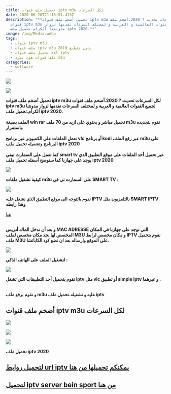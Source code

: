 ```yaml
---
title: تحميل ملف قنوات iptv m3u لكل السرعات
date: 2020-06-20T21:18:51.413Z
description: "**تحميل أضخم ملف قنوات iptv m3u لكل السرعات تحديث ? 2020.أضخم ملف
  قنوات iptv m3u لجميع القنوات العالمية و العربية و لمختلف السرعات نقدمها لزوار
  مدونتنا الكرام.تحميل ملف iptv 2020.**"
image: /img/Media.webp
tags:
  - قنوات iptv m3u
  - ملف قنوات iptv m3u 2019 بدون تقطيع
  - تحميل ملف قنوات xxl iptv
  - ملف قنوات هوت بيرد m3u
categories:
  - software
---
```

<!--StartFragment-->

![](https://1.bp.blogspot.com/-cBMlSR74K-U/W_Fh07Of8WI/AAAAAAAAAec/2oe2KXJsp5ke9u3Xgm6udBVGilOzmt3lACLcBGAs/s1600/bein-sport-iptv.webp)

![](https://3.bp.blogspot.com/-GtNDEuBurRM/W9lQXAgn8VI/AAAAAAAAAC4/OpyKkvJFmk83WDo-DFdEzN5AehYh0N07ACPcBGAYYCw/s1600/638680956.gif)

**تحميل أضخم ملف قنوات iptv m3u لكل السرعات تحديث ? 2020.أضخم ملف قنوات iptv m3u لجميع القنوات العالمية و العربية و لمختلف السرعات نقدمها لزوار مدونتنا الكرام.تحميل ملف iptv 2020.**\
**\
الملف بصيغة win rar تحميل مباشر و يحتوي على ازيد من 70 ملف m3u نقوم بتجديده باستمرار.**\
**\
تعمل الملفات على الكمبيوتر عبر برنامج vlc أو برنامج kodi عبر رفع الملف m3u على البرنامج وتشغيله تحميل ملف iptv 2020**\
**\
كما تعمل على السمارت تيفي smart tv عبر تحميل أحد الملفات على موقع التطبيق الدي يوجد على جهازنا كما سنوضح أسفله تحميل ملف iptv 2020**

[![](https://3.bp.blogspot.com/-GtNDEuBurRM/W9lQXAgn8VI/AAAAAAAAAC4/OpyKkvJFmk83WDo-DFdEzN5AehYh0N07ACPcBGAYYCw/s1600/638680956.gif)](https://cut.moufed.com/full?api=7ff8685e4a39148e3623dac655af890e4e604e66&url=aHR0cHM6Ly8zLmJwLmJsb2dzcG90LmNvbS8tR3ROREV1QnVyUk0vVzlsUVhBZ244VkkvQUFBQUFBQUFBQzQvT3B5S2t2SkZtazgzV0RvLURGZEV6TjVBZWhZaDBOMDdBQ1BjQkdBWVlDdy9zMTYwMC82Mzg2ODA5NTYuZ2lm&type=2)

**كيفية تشغيل ملفات m3u على السمارت تي في SMART TV :**

[![](https://1.bp.blogspot.com/-My0uVUEY_hg/W-SpA0YU7tI/AAAAAAAAAPE/BKwfq1vxuXgNV_MmEQZVQA19GACMBRkMQCPcBGAYYCw/s1600/promo-pattern-top.png)](https://cut.moufed.com/full?api=7ff8685e4a39148e3623dac655af890e4e604e66&url=aHR0cHM6Ly8xLmJwLmJsb2dzcG90LmNvbS8tTXkwdVZVRVlfaGcvVy1TcEEwWVU3dEkvQUFBQUFBQUFBUEUvQkt3ZnExdnh1WGdOVl9NbUVRWlZRQTE5R0FDTUJSa01RQ1BjQkdBWVlDdy9zMTYwMC9wcm9tby1wYXR0ZXJuLXRvcC5wbmc=&type=2)

**نقوم بالتوجه الى موقع التطبيق الذي نشغل عليه IPTV بالتلفزيون مثل SMART IPTV وهذا رابطه**

[هنا](https://cut.moufed.com/full?api=7ff8685e4a39148e3623dac655af890e4e604e66&url=aHR0cHM6Ly9zaXB0di5ldS9teWxpc3Qv&type=2)

**\
و بعد أن ندخل الماك أدريس MAC ADRESSE التي توجد على جهازنا في المكان المخصص لها نجد مكان مخصص لملف M3U و مكان مخصص لرابط IPTV نقوم بتحميل ملف M3U على الموقع وارساله بعد ان نضع كود الكاباتشا.**

[![](https://3.bp.blogspot.com/-GtNDEuBurRM/W9lQXAgn8VI/AAAAAAAAAC4/OpyKkvJFmk83WDo-DFdEzN5AehYh0N07ACPcBGAYYCw/s1600/638680956.gif)](https://cut.moufed.com/full?api=7ff8685e4a39148e3623dac655af890e4e604e66&url=aHR0cHM6Ly8zLmJwLmJsb2dzcG90LmNvbS8tR3ROREV1QnVyUk0vVzlsUVhBZ244VkkvQUFBQUFBQUFBQzQvT3B5S2t2SkZtazgzV0RvLURGZEV6TjVBZWhZaDBOMDdBQ1BjQkdBWVlDdy9zMTYwMC82Mzg2ODA5NTYuZ2lm&type=2)

**لتشغيل الملف على الهاتف الذكي :**

[![](https://1.bp.blogspot.com/-My0uVUEY_hg/W-SpA0YU7tI/AAAAAAAAAPE/BKwfq1vxuXgNV_MmEQZVQA19GACMBRkMQCPcBGAYYCw/s1600/promo-pattern-top.png)](https://cut.moufed.com/full?api=7ff8685e4a39148e3623dac655af890e4e604e66&url=aHR0cHM6Ly8xLmJwLmJsb2dzcG90LmNvbS8tTXkwdVZVRVlfaGcvVy1TcEEwWVU3dEkvQUFBQUFBQUFBUEUvQkt3ZnExdnh1WGdOVl9NbUVRWlZRQTE5R0FDTUJSa01RQ1BjQkdBWVlDdy9zMTYwMC9wcm9tby1wYXR0ZXJuLXRvcC5wbmc=&type=2)

**نقوم بتحميل أحد التطبيقات التي تشغل iptv مثل vlc أو تطبيق simple iptv و غيرهما .**

\
**و نقوم برفع ملف m3u عليه و تشغيله.تحميل ملف iptv**

## أضخم ملف قنوات iptv m3u لكل السرعات

[![](https://1.bp.blogspot.com/-My0uVUEY_hg/W-SpA0YU7tI/AAAAAAAAAPE/BKwfq1vxuXgNV_MmEQZVQA19GACMBRkMQCPcBGAYYCw/s1600/promo-pattern-top.png)](https://cut.moufed.com/full?api=7ff8685e4a39148e3623dac655af890e4e604e66&url=aHR0cHM6Ly8xLmJwLmJsb2dzcG90LmNvbS8tTXkwdVZVRVlfaGcvVy1TcEEwWVU3dEkvQUFBQUFBQUFBUEUvQkt3ZnExdnh1WGdOVl9NbUVRWlZRQTE5R0FDTUJSa01RQ1BjQkdBWVlDdy9zMTYwMC9wcm9tby1wYXR0ZXJuLXRvcC5wbmc=&type=2)

[![](https://3.bp.blogspot.com/-GtNDEuBurRM/W9lQXAgn8VI/AAAAAAAAAC4/OpyKkvJFmk83WDo-DFdEzN5AehYh0N07ACPcBGAYYCw/s1600/638680956.gif)](https://cut.moufed.com/full?api=7ff8685e4a39148e3623dac655af890e4e604e66&url=aHR0cHM6Ly8zLmJwLmJsb2dzcG90LmNvbS8tR3ROREV1QnVyUk0vVzlsUVhBZ244VkkvQUFBQUFBQUFBQzQvT3B5S2t2SkZtazgzV0RvLURGZEV6TjVBZWhZaDBOMDdBQ1BjQkdBWVlDdy9zMTYwMC82Mzg2ODA5NTYuZ2lm&type=2)

[![](https://4.bp.blogspot.com/-DkDqtgyrlUA/W9lQZvc6pGI/AAAAAAAAAC0/cOZrpmdtiLwLtJ3Yg_ObvyS2hPDmo-qXwCPcBGAYYCw/s200/%25D8%25AA%25D8%25AD%25D9%2585%25D9%258A%25D9%2584-%25D9%2585%25D9%258A%25D8%25AF%25D9%258A%25D8%25A7-%25D9%2581%25D8%25A7%25D9%258A%25D8%25B1.png)](https://cut.moufed.com/full?api=7ff8685e4a39148e3623dac655af890e4e604e66&url=aHR0cHM6Ly80LmJwLmJsb2dzcG90LmNvbS8tRGtEcXRneXJsVUEvVzlsUVp2YzZwR0kvQUFBQUFBQUFBQzAvY09acnBtZHRpTHdMdEozWWdfT2J2eVMyaFBEbW8tcVh3Q1BjQkdBWVlDdy9zMTYwMC8lMjVEOCUyNUFBJTI1RDglMjVBRCUyNUQ5JTI1ODUlMjVEOSUyNThBJTI1RDklMjU4NC0lMjVEOSUyNTg1JTI1RDklMjU4QSUyNUQ4JTI1QUYlMjVEOSUyNThBJTI1RDglMjVBNy0lMjVEOSUyNTgxJTI1RDglMjVBNyUyNUQ5JTI1OEElMjVEOCUyNUIxLnBuZw==&type=2)

**تحميل ملف iptv 2020**

## [لتحميل روابط url iptv يمكنكم تحميلها من هنا](https://cut.moufed.com/full?api=7ff8685e4a39148e3623dac655af890e4e604e66&url=aHR0cHM6Ly93d3cuYXIubTN1aXB0di5jb20vaXB0di0lZDklODQlZDklODQlZDklODIlZDklODYlZDklODglZDglYTclZDglYWEtJWQ4JWE3JWQ5JTg0JWQ4JWI5JWQ4JWIxJWQ4JWE4JWQ5JThhJWQ4JWE5LTAzLTAyLTIwMjAtaXB0di1hcmFiaWMtY2hhbm5lbHMv&type=2)

## [لتحميل iptv server bein sport من هنا](https://cut.moufed.com/full?api=7ff8685e4a39148e3623dac655af890e4e604e66&url=aHR0cHM6Ly93d3cuYXIubTN1aXB0di5jb20vY2F0ZWdvcnkvbGlua3MtaXB0di8=&type=2)



<!--EndFragment-->